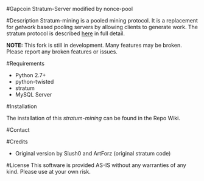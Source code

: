 #Gapcoin Stratum-Server
modified by nonce-pool

#Description
Stratum-mining is a pooled mining protocol. It is a replacement for *getwork* based pooling servers by allowing clients to generate work. The stratum protocol is described [here](http://mining.bitcoin.cz/stratum-mining) in full detail.

**NOTE:** This fork is still in development. Many features may be broken. Please report any broken features or issues.

#Requirements
* Python 2.7+
* python-twisted
* stratum
* MySQL Server 

#Installation

The installation of this *stratum-mining* can be found in the Repo Wiki. 

#Contact

#Credits

* Original version by Slush0 and ArtForz (original stratum code)

#License
This software is provided AS-IS without any warranties of any kind. Please use at your own risk. 

